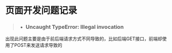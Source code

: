 # 页面开发问题记录 #
>* ### Uncaught TypeError: Illegal invocation ###
出现此问题主要是由于前后端请求方式不同导致的，比如后端GET接口，前端却使用了POST来发送请求导致的